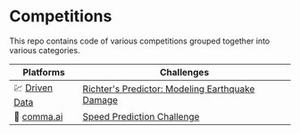 # Competitions

This repo contains code of various competitions grouped together into various categories.



|Platforms|Challenges|
| ------------- | ------------- |
|:chart: [Driven Data](https://www.drivendata.org/)| [Richter's Predictor: Modeling Earthquake Damage](https://www.drivendata.org/competitions/57/nepal-earthquake/)|
|:blue_car: [comma.ai](https://github.com/commaai)| [Speed Prediction Challenge](hhttps://github.com/commaai/speedchallenge)|
